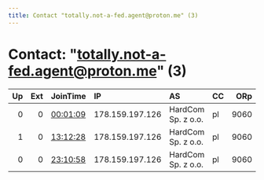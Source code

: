 ```yaml
---
title: Contact "totally.not-a-fed.agent@proton.me" (3)
---
```


# Contact: "totally.not-a-fed.agent@proton.me" (3)

|   Up |   Ext | JoinTime                                                                                              | IP              | AS                 | CC   |   ORp |   Dirp | OS    | Version   | Nickname   |   eFamMembers |
|-----:|------:|:------------------------------------------------------------------------------------------------------|:----------------|:-------------------|:-----|------:|-------:|:------|:----------|:-----------|--------------:|
|    0 |     0 | [00:01:09](https://nusenu.github.io/OrNetStats/w/relay/92127B6CF504565FB9B5DE97B92E289322AFE500.html) | 178.159.197.126 | HardCom Sp. z o.o. | pl   |  9060 |      0 | Linux | 0.4.7.13  | NotAFed    |             1 |
|    1 |     0 | [13:12:28](https://nusenu.github.io/OrNetStats/w/relay/65293B8E7B91B6C81FA3B1DE54AEE7C96046D029.html) | 178.159.197.126 | HardCom Sp. z o.o. | pl   |  9060 |      0 | Linux | 0.4.7.13  | NotAFed    |             1 |
|    0 |     0 | [23:10:58](https://nusenu.github.io/OrNetStats/w/relay/7A67973E3214F046A3EB41745D7877BC2BFB24EB.html) | 178.159.197.126 | HardCom Sp. z o.o. | pl   |  9060 |      0 | Linux | 0.4.7.13  | NotAFed    |             1 |
